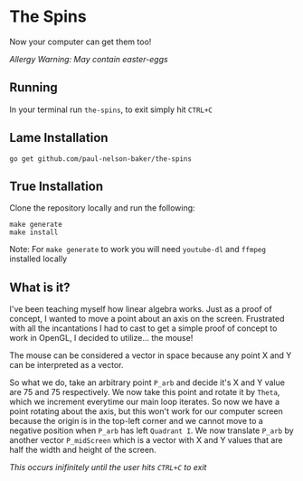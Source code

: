 # The Spins
Now your computer can get them too!

*_Allergy Warning: May contain easter-eggs_*

## Running
In your terminal run `the-spins`, to exit simply hit `CTRL+C`

## Lame Installation
`go get github.com/paul-nelson-baker/the-spins`

## True Installation
Clone the repository locally and run the following:

```
make generate
make install
```

Note: For `make generate` to work you will need `youtube-dl` and `ffmpeg` installed locally

## What is it?
I've been teaching myself how linear algebra works. Just as a proof of concept, I wanted to
move a point about an axis on the screen. Frustrated with all the incantations I had to
cast to get a simple proof of concept to work in OpenGL, I decided to utilize... the mouse!

The mouse can be considered a vector in space because any point X and Y can be interpreted
as a vector.

So what we do, take an arbitrary point `P_arb` and decide it's X and Y value are 75 and 75
respectively. We now take this point and rotate it by `Theta`, which we increment everytime
our main loop iterates. So now we have a point rotating about the axis, but this won't work
for our computer screen because the origin is in the top-left corner and we cannot move to
a negative position when `P_arb` has left `Quadrant I`. We now translate `P_arb` by another
vector `P_midScreen` which is a vector with X and Y values that are half the width and height
of the screen.

*This occurs inifinitely until the user hits `CTRL+C` to exit*
